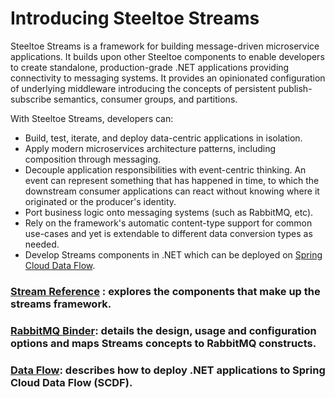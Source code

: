 # Introducing Steeltoe Streams

Steeltoe Streams is a framework for building message-driven microservice applications. It builds upon other Steeltoe components to enable developers to create standalone, production-grade .NET applications providing connectivity to messaging systems.
It provides an opinionated configuration of underlying middleware introducing the concepts of persistent publish-subscribe semantics, consumer groups, and partitions.

With Steeltoe Streams, developers can:
* Build, test, iterate, and deploy data-centric applications in isolation.
* Apply modern microservices architecture patterns, including composition through messaging.
* Decouple application responsibilities with event-centric thinking. An event can represent something that has happened in time, to which the downstream consumer applications can react without knowing where it originated or the producer's identity.
* Port business logic onto messaging systems (such as RabbitMQ, etc).
* Rely on the framework's automatic content-type support for common use-cases and yet is extendable to different data conversion types as needed.
* Develop Streams components in .NET which can be deployed on [Spring Cloud Data Flow](https://spring.io/projects/spring-cloud-dataflow#overview).

 

### [Stream Reference](./stream-reference.md) : explores the components that make up the streams framework.
### [RabbitMQ Binder](./rabbit-binder.md): details the design, usage and configuration options and maps Streams concepts to RabbitMQ constructs.
### [Data Flow](./data-flow-stream.md): describes how to deploy .NET applications to Spring Cloud Data Flow (SCDF). 